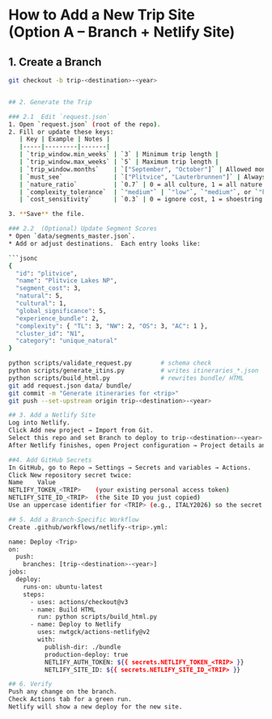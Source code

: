 # How to Add a New Trip Site (Option A – Branch + Netlify Site)

## 1. Create a Branch

```bash
git checkout -b trip-<destination>-<year>


## 2. Generate the Trip

### 2.1  Edit `request.json`
1. Open `request.json` (root of the repo).  
2. Fill or update these keys:
   | Key | Example | Notes |
   |-----|---------|-------|
   | `trip_window.min_weeks` | `3` | Minimum trip length |
   | `trip_window.max_weeks` | `5` | Maximum trip length |
   | `trip_window.months`    | `["September", "October"]` | Allowed months |
   | `must_see`              | `["Plitvice", "Lauterbrunnen"]` | Always‑include list |
   | `nature_ratio`          | `0.7` | 0 = all culture, 1 = all nature |
   | `complexity_tolerance`  | `"medium"` | `"low"`, `"medium"`, or `"high"` |
   | `cost_sensitivity`      | `0.3` | 0 = ignore cost, 1 = shoestring |

3. **Save** the file.

### 2.2  (Optional) Update Segment Scores
* Open `data/segments_master.json`.  
* Add or adjust destinations.  Each entry looks like:

```jsonc
{
  "id": "plitvice",
  "name": "Plitvice Lakes NP",
  "segment_cost": 3,
  "natural": 5,
  "cultural": 1,
  "global_significance": 5,
  "experience_bundle": 2,
  "complexity": { "TL": 3, "NW": 2, "OS": 3, "AC": 1 },
  "cluster_id": "N1",
  "category": "unique_natural"
}

python scripts/validate_request.py        # schema check
python scripts/generate_itins.py          # writes itineraries_*.json
python scripts/build_html.py              # rewrites bundle/ HTML
git add request.json data/ bundle/
git commit -m "Generate itineraries for <trip>"
git push --set-upstream origin trip-<destination>-<year>

## 3. Add a Netlify Site
Log into Netlify.
Click Add new project → Import from Git.
Select this repo and set Branch to deploy to trip-<destination>-<year>.
After Netlify finishes, open Project configuration → Project details and copy the Project ID (Site ID).

##4. Add GitHub Secrets
In GitHub, go to Repo → Settings → Secrets and variables → Actions.
Click New repository secret twice:
Name	Value
NETLIFY_TOKEN_<TRIP>	(your existing personal access token)
NETLIFY_SITE_ID_<TRIP>	(the Site ID you just copied)
Use an uppercase identifier for <TRIP> (e.g., ITALY2026) so the secret names are unique.

## 5. Add a Branch‑Specific Workflow
Create .github/workflows/netlify-<trip>.yml:

name: Deploy <Trip>
on:
  push:
    branches: [trip-<destination>-<year>]
jobs:
  deploy:
    runs-on: ubuntu-latest
    steps:
      - uses: actions/checkout@v3
      - name: Build HTML
        run: python scripts/build_html.py
      - name: Deploy to Netlify
        uses: nwtgck/actions-netlify@v2
        with:
          publish-dir: ./bundle
          production-deploy: true
          NETLIFY_AUTH_TOKEN: ${{ secrets.NETLIFY_TOKEN_<TRIP> }}
          NETLIFY_SITE_ID: ${{ secrets.NETLIFY_SITE_ID_<TRIP> }}

## 6. Verify
Push any change on the branch.
Check Actions tab for a green run.
Netlify will show a new deploy for the new site.
